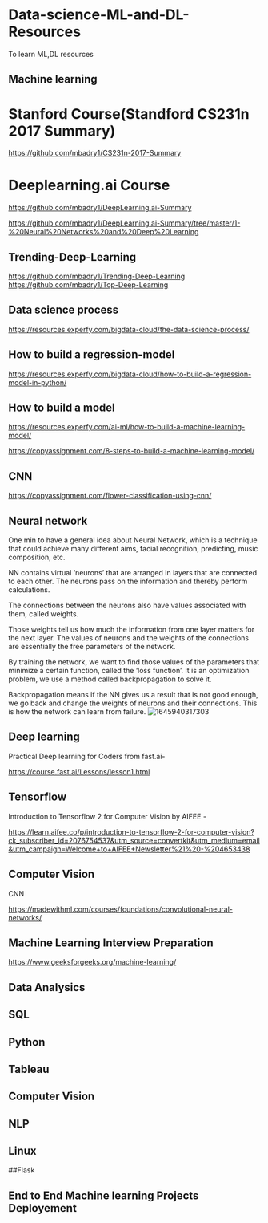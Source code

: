 # Data-science-ML-and-DL-Resources
To learn ML,DL resources
## Machine learning



# Stanford Course(Standford CS231n 2017 Summary)
https://github.com/mbadry1/CS231n-2017-Summary


# Deeplearning.ai Course 

https://github.com/mbadry1/DeepLearning.ai-Summary

https://github.com/mbadry1/DeepLearning.ai-Summary/tree/master/1-%20Neural%20Networks%20and%20Deep%20Learning

##  Trending-Deep-Learning
https://github.com/mbadry1/Trending-Deep-Learning
https://github.com/mbadry1/Top-Deep-Learning

## Data science process
https://resources.experfy.com/bigdata-cloud/the-data-science-process/

## How to build a regression-model
https://resources.experfy.com/bigdata-cloud/how-to-build-a-regression-model-in-python/

## How to build a model
https://resources.experfy.com/ai-ml/how-to-build-a-machine-learning-model/

https://copyassignment.com/8-steps-to-build-a-machine-learning-model/

## CNN
https://copyassignment.com/flower-classification-using-cnn/

## Neural network
One min to have a general idea about Neural Network, which is a technique that could achieve many different aims, facial recognition, predicting, music composition, etc.

NN contains virtual ‘neurons’ that are arranged in layers that are connected to each other. The neurons pass on the information and thereby perform calculations.

The connections between the neurons also have values associated with them, called weights.

Those weights tell us how much the information from one layer matters for the next layer. The values of neurons and the weights of the connections are essentially the free parameters of the network.

By training the network, we want to find those values of the parameters that minimize a certain function, called the ‘loss function’. It is an optimization problem, we use a method called backpropagation to solve it.

Backpropagation means if the NN gives us a result that is not good enough, we go back and change the weights of neurons and their connections. This is how the network can learn from failure.
![1645940317303](https://user-images.githubusercontent.com/110838853/224456961-62efe7a4-e1af-4002-89e2-0de91f987538.gif)


## Deep learning

Practical Deep learning for Coders from fast.ai-

https://course.fast.ai/Lessons/lesson1.html



## Tensorflow

Introduction to Tensorflow 2 for Computer Vision by AIFEE -


https://learn.aifee.co/p/introduction-to-tensorflow-2-for-computer-vision?ck_subscriber_id=2076754537&utm_source=convertkit&utm_medium=email&utm_campaign=Welcome+to+AIFEE+Newsletter%21%20-%204653438


## Computer Vision

CNN

https://madewithml.com/courses/foundations/convolutional-neural-networks/



## Machine Learning Interview Preparation

https://www.geeksforgeeks.org/machine-learning/

## Data Analysics


## SQL



## Python



## Tableau


## Computer Vision


## NLP

## Linux


##Flask

## End to End Machine learning Projects Deployement
